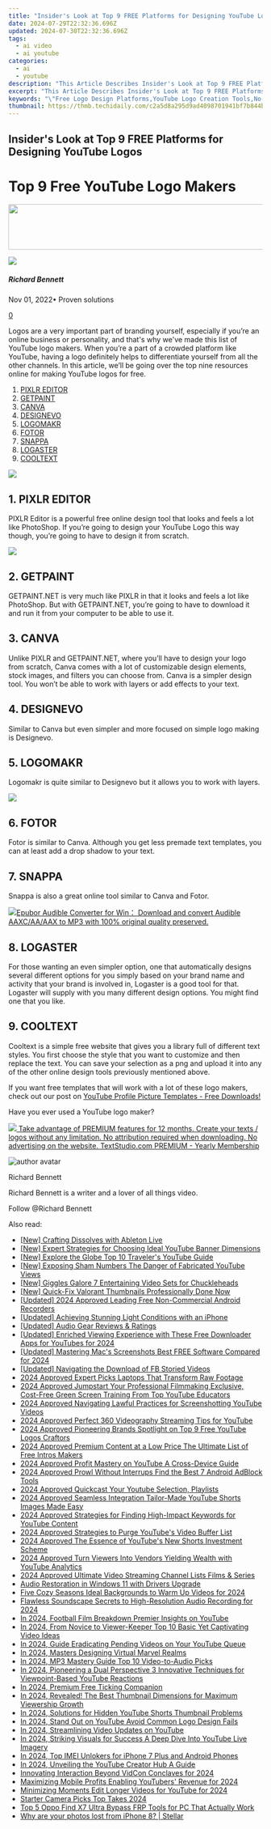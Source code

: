 ```yaml
---
title: "Insider's Look at Top 9 FREE Platforms for Designing YouTube Logos for 2024"
date: 2024-07-29T22:32:36.696Z
updated: 2024-07-30T22:32:36.696Z
tags:
  - ai video
  - ai youtube
categories:
  - ai
  - youtube
description: "This Article Describes Insider's Look at Top 9 FREE Platforms for Designing YouTube Logos for 2024"
excerpt: "This Article Describes Insider's Look at Top 9 FREE Platforms for Designing YouTube Logos for 2024"
keywords: "\"Free Logo Design Platforms,YouTube Logo Creation Tools,No-Cost Design Software,Top Designers' Choice,Professional Logo Maker,Affordable Branding Solutions,Expert Logo Options\""
thumbnail: https://thmb.techidaily.com/c2a5d8a295d9ad4098701941bf7b844bb3d03e72bb938f97ddf7a9d42ff93268.jpg
---
```


## Insider's Look at Top 9 FREE Platforms for Designing YouTube Logos

# Top 9 Free YouTube Logo Makers

<!-- affiliate ads begin -->
<a href="https://aligracehair.sjv.io/c/5597632/2087267/19272" target="_top" id="2087267"><img src="//a.impactradius-go.com/display-ad/19272-2087267" border="0" alt="" width="728" height="90"/></a><img height="0" width="0" src="https://imp.pxf.io/i/5597632/2087267/19272" style="position:absolute;visibility:hidden;" border="0" />
<!-- affiliate ads end -->
![](https://images.wondershare.com/filmora/article-images/richard-bennett.jpg)

##### Richard Bennett

 Nov 01, 2022• Proven solutions

[0](#commentsBoxSeoTemplate)

Logos are a very important part of branding yourself, especially if you’re an online business or personality, and that's why we've made this list of YouTube logo makers. When you’re a part of a crowded platform like YouTube, having a logo definitely helps to differentiate yourself from all the other channels. In this article, we’ll be going over the top nine resources online for making YouTube logos for free.

1. [PIXLR EDITOR](#pixlr)
2. [GETPAINT](#getpaint)
3. [CANVA](#canva)
4. [DESIGNEVO](#designevo)
5. [LOGOMAKR](#logomakr)
6. [FOTOR](#fotor)
7. [SNAPPA](#snappa)
8. [LOGASTER](#logaster)
9. [COOLTEXT](#cooltext)

<!-- affiliate ads begin -->
<a href="https://shop.copernic.com/order/checkout.php?PRODS=41033101&QTY=1&AFFILIATE=108875&CART=1"><img src="https://secure.2checkout.com/images/merchant/8d30aa96e72440759f74bd2306c1fa3d/Copernic-2023-Affiliate-728x90-Elite.png" border="0"></a>
<!-- affiliate ads end -->
## 1\. PIXLR EDITOR

PIXLR Editor is a powerful free online design tool that looks and feels a lot like PhotoShop. If you’re going to design your YouTube Logo this way though, you’re going to have to design it from scratch.

<!-- affiliate ads begin -->
<a href="https://secure.2checkout.com/order/checkout.php?PRODS=4728277&QTY=1&AFFILIATE=108875&CART=1"><img src="https://secure.avangate.com/images/merchant/f7f07e7dab09533bc71247a5b29a7373/products/1_iDeviceMessageBox.png" border="0"></a>
<!-- affiliate ads end -->
## 2\. GETPAINT

GETPAINT.NET is very much like PIXLR in that it looks and feels a lot like PhotoShop. But with GETPAINT.NET, you’re going to have to download it and run it from your computer to be able to use it.

## 3\. CANVA

Unlike PIXLR and GETPAINT.NET, where you’ll have to design your logo from scratch, Canva comes with a lot of customizable design elements, stock images, and filters you can choose from. Canva is a simpler design tool. You won’t be able to work with layers or add effects to your text.

## 4\. DESIGNEVO

Similar to Canva but even simpler and more focused on simple logo making is Designevo.

## 5\. LOGOMAKR

Logomakr is quite similar to Designevo but it allows you to work with layers.

<!-- affiliate ads begin -->
<a href="https://store.massmailsoftware.com/order/checkout.php?PRODS=2069351&QTY=1&AFFILIATE=108875&CART=1"><img src="https://secure.avangate.com/images/merchant/dc87c13749315c7217cdc4ac692e704c/banera_for_partners-24_%282%29.jpg" border="0"></a>
<!-- affiliate ads end -->
## 6\. FOTOR

Fotor is similar to Canva. Although you get less premade text templates, you can at least add a drop shadow to your text.

## 7\. SNAPPA

Snappa is also a great online tool similar to Canva and Fotor.

<!-- affiliate ads begin -->
<a href="https://secure.2checkout.com/order/checkout.php?PRODS=4708689&QTY=1&AFFILIATE=108875&CART=1"><img src="https://www.epubor.com/images/uppic/audible-converter-interface.png" border="0">Epubor Audible Converter for Win： Download and convert Audible AAXC/AA/AAX to MP3 with 100% original quality preserved.</a>
<!-- affiliate ads end -->
## 8\. LOGASTER

For those wanting an even simpler option, one that automatically designs several different options for you simply based on your brand name and activity that your brand is involved in, Logaster is a good tool for that. Logaster will supply with you many different design options. You might find one that you like.

## 9\. COOLTEXT

Cooltext is a simple free website that gives you a library full of different text styles. You first choose the style that you want to customize and then replace the text. You can save your selection as a png and upload it into any of the other online design tools previously mentioned above.

If you want free templates that will work with a lot of these logo makers, check out our post on [YouTube Profile Picture Templates - Free Downloads!](https://www.filmora.io/community-blog/youtube-profile-picture-templates-%E2%80%93-free-downloads%21-310.html)

Have you ever used a YouTube logo maker?

<!-- affiliate ads begin -->
<a href="https://secure.textstudio.com/order/checkout.php?PRODS=35633309&QTY=1&AFFILIATE=108875&CART=1"> <img src="https://secure.avangate.com/images/merchant/d6eb8222c9718486bdabce8b897380f7/products/3_premium-icon.png" border="0"> Take advantage of PREMIUM features for 12 months. 
Create your texts / logos without any limitation. 
No attribution required when downloading. 
No advertising on the website. 
 TextStudio.com  PREMIUM - Yearly Membership</a>
<!-- affiliate ads end -->
![author avatar](https://images.wondershare.com/filmora/article-images/richard-bennett.jpg)

Richard Bennett

Richard Bennett is a writer and a lover of all things video.

Follow @Richard Bennett



<ins class="adsbygoogle"
      style="display:block"
      data-ad-client="ca-pub-7571918770474297"
      data-ad-slot="8358498916"
      data-ad-format="auto"
      data-full-width-responsive="true"></ins>
<span class="atpl-alsoreadstyle">Also read:</span>
<div><ul>
<li><a href="https://extra-tips.techidaily.com/new-crafting-dissolves-with-ableton-live/"><u>[New] Crafting Dissolves with Ableton Live</u></a></li>
<li><a href="https://youtube-stream.techidaily.com/new-expert-strategies-for-choosing-ideal-youtube-banner-dimensions/"><u>[New] Expert Strategies for Choosing Ideal YouTube Banner Dimensions</u></a></li>
<li><a href="https://youtube-stream.techidaily.com/new-explore-the-globe-top-10-travelers-youtube-guide/"><u>[New] Explore the Globe  Top 10 Traveler's YouTube Guide</u></a></li>
<li><a href="https://youtube-stream.techidaily.com/new-exposing-sham-numbers-the-danger-of-fabricated-youtube-views/"><u>[New] Exposing Sham Numbers  The Danger of Fabricated YouTube Views</u></a></li>
<li><a href="https://youtube-stream.techidaily.com/new-giggles-galore-7-entertaining-video-sets-for-chuckleheads/"><u>[New] Giggles Galore  7 Entertaining Video Sets for Chuckleheads</u></a></li>
<li><a href="https://youtube-stream.techidaily.com/new-quick-fix-valorant-thumbnails-professionally-done-now/"><u>[New] Quick-Fix Valorant Thumbnails  Professionally Done Now</u></a></li>
<li><a href="https://on-screen-recording.techidaily.com/updated-2024-approved-leading-free-non-commercial-android-recorders/"><u>[Updated] 2024 Approved  Leading Free Non-Commercial Android Recorders</u></a></li>
<li><a href="https://fox-http.techidaily.com/updated-achieving-stunning-light-conditions-with-an-iphone/"><u>[Updated] Achieving Stunning Light Conditions with an iPhone</u></a></li>
<li><a href="https://screen-activity-recording.techidaily.com/updated-audio-gear-reviews-and-ratings/"><u>[Updated] Audio Gear Reviews & Ratings</u></a></li>
<li><a href="https://facebook-record-videos.techidaily.com/updated-enriched-viewing-experience-with-these-free-downloader-apps-for-youtubes-for-2024/"><u>[Updated] Enriched Viewing Experience with These Free Downloader Apps for YouTubes for 2024</u></a></li>
<li><a href="https://video-capture.techidaily.com/updated-mastering-macs-screenshots-best-free-software-compared-for-2024/"><u>[Updated] Mastering Mac's Screenshots  Best FREE Software Compared for 2024</u></a></li>
<li><a href="https://facebook-video-recording.techidaily.com/updated-navigating-the-download-of-fb-storied-videos/"><u>[Updated] Navigating the Download of FB Storied Videos</u></a></li>
<li><a href="https://youtube-stream.techidaily.com/2024-approved-expert-picks-laptops-that-transform-raw-footage/"><u>2024 Approved  Expert Picks  Laptops That Transform Raw Footage</u></a></li>
<li><a href="https://youtube-stream.techidaily.com/2024-approved-jumpstart-your-professional-filmmaking-exclusive-cost-free-green-screen-training-from-top-youtube-educators/"><u>2024 Approved  Jumpstart Your Professional Filmmaking  Exclusive, Cost-Free Green Screen Training From Top YouTube Educators</u></a></li>
<li><a href="https://youtube-stream.techidaily.com/2024-approved-navigating-lawful-practices-for-screenshotting-youtube-videos/"><u>2024 Approved  Navigating Lawful Practices for Screenshotting YouTube Videos</u></a></li>
<li><a href="https://youtube-stream.techidaily.com/2024-approved-perfect-360-videography-streaming-tips-for-youtube/"><u>2024 Approved  Perfect 360 Videography  Streaming Tips for YouTube</u></a></li>
<li><a href="https://youtube-stream.techidaily.com/2024-approved-pioneering-brands-spotlight-on-top-9-free-youtube-logos-craftors/"><u>2024 Approved  Pioneering Brands  Spotlight on Top 9 Free YouTube Logos Craftors</u></a></li>
<li><a href="https://youtube-stream.techidaily.com/2024-approved-premium-content-at-a-low-price-the-ultimate-list-of-free-intros-makers/"><u>2024 Approved  Premium Content at a Low Price  The Ultimate List of Free Intros Makers</u></a></li>
<li><a href="https://youtube-stream.techidaily.com/2024-approved-profit-mastery-on-youtube-a-cross-device-guide/"><u>2024 Approved  Profit Mastery on YouTube  A Cross-Device Guide</u></a></li>
<li><a href="https://youtube-stream.techidaily.com/2024-approved-prowl-without-interrups-find-the-best-7-android-adblock-tools/"><u>2024 Approved  Prowl Without Interrups  Find the Best 7 Android AdBlock Tools</u></a></li>
<li><a href="https://youtube-stream.techidaily.com/2024-approved-quickcast-your-youtube-selection-playlists/"><u>2024 Approved  Quickcast Your Youtube Selection, Playlists</u></a></li>
<li><a href="https://youtube-stream.techidaily.com/2024-approved-seamless-integration-tailor-made-youtube-shorts-images-made-easy/"><u>2024 Approved  Seamless Integration  Tailor-Made YouTube Shorts Images Made Easy</u></a></li>
<li><a href="https://youtube-stream.techidaily.com/2024-approved-strategies-for-finding-high-impact-keywords-for-youtube-content/"><u>2024 Approved  Strategies for Finding High-Impact Keywords for YouTube Content</u></a></li>
<li><a href="https://youtube-stream.techidaily.com/2024-approved-strategies-to-purge-youtubes-video-buffer-list/"><u>2024 Approved  Strategies to Purge YouTube's Video Buffer List</u></a></li>
<li><a href="https://youtube-stream.techidaily.com/2024-approved-the-essence-of-youtubes-new-shorts-investment-scheme/"><u>2024 Approved  The Essence of YouTube's New Shorts Investment Scheme</u></a></li>
<li><a href="https://youtube-stream.techidaily.com/2024-approved-turn-viewers-into-vendors-yielding-wealth-with-youtube-analytics/"><u>2024 Approved  Turn Viewers Into Vendors  Yielding Wealth with YouTube Analytics</u></a></li>
<li><a href="https://youtube-stream.techidaily.com/2024-approved-ultimate-video-streaming-channel-lists-films-and-series/"><u>2024 Approved  Ultimate Video Streaming Channel Lists  Films & Series</u></a></li>
<li><a href="https://driver-install.techidaily.com/audio-restoration-in-windows-11-with-drivers-upgrade/"><u>Audio Restoration in Windows 11 with Drivers Upgrade</u></a></li>
<li><a href="https://youtube-stream.techidaily.com/five-cozy-seasons-ideal-backgrounds-to-warm-up-videos-for-2024/"><u>Five Cozy Seasons  Ideal Backgrounds to Warm Up Videos for 2024</u></a></li>
<li><a href="https://youtube-stream.techidaily.com/flawless-soundscape-secrets-to-high-resolution-audio-recording-for-2024/"><u>Flawless Soundscape  Secrets to High-Resolution Audio Recording for 2024</u></a></li>
<li><a href="https://youtube-stream.techidaily.com/in-2024-football-film-breakdown-premier-insights-on-youtube/"><u>In 2024, Football Film Breakdown  Premier Insights on YouTube</u></a></li>
<li><a href="https://youtube-stream.techidaily.com/in-2024-from-novice-to-viewer-keeper-top-10-basic-yet-captivating-video-ideas/"><u>In 2024, From Novice to Viewer-Keeper  Top 10 Basic Yet Captivating Video Ideas</u></a></li>
<li><a href="https://youtube-stream.techidaily.com/in-2024-guide-eradicating-pending-videos-on-your-youtube-queue/"><u>In 2024, Guide  Eradicating Pending Videos on Your YouTube Queue</u></a></li>
<li><a href="https://youtube-stream.techidaily.com/in-2024-masters-designing-virtual-marvel-realms/"><u>In 2024, Masters Designing Virtual Marvel Realms</u></a></li>
<li><a href="https://youtube-stream.techidaily.com/in-2024-mp3-mastery-guide-top-10-video-to-audio-picks/"><u>In 2024, MP3 Mastery Guide  Top 10 Video-to-Audio Picks</u></a></li>
<li><a href="https://youtube-stream.techidaily.com/in-2024-pioneering-a-dual-perspective-3-innovative-techniques-for-viewpoint-based-youtube-reactions/"><u>In 2024, Pioneering a Dual Perspective  3 Innovative Techniques for Viewpoint-Based YouTube Reactions</u></a></li>
<li><a href="https://extra-support.techidaily.com/in-2024-premium-free-ticking-companion/"><u>In 2024, Premium Free Ticking Companion</u></a></li>
<li><a href="https://youtube-stream.techidaily.com/in-2024-revealed-the-best-thumbnail-dimensions-for-maximum-viewership-growth/"><u>In 2024, Revealed! The Best Thumbnail Dimensions for Maximum Viewership Growth</u></a></li>
<li><a href="https://youtube-stream.techidaily.com/in-2024-solutions-for-hidden-youtube-shorts-thumbnail-problems/"><u>In 2024, Solutions for Hidden YouTube Shorts Thumbnail Problems</u></a></li>
<li><a href="https://youtube-stream.techidaily.com/in-2024-stand-out-on-youtube-avoid-common-logo-design-fails/"><u>In 2024, Stand Out on YouTube  Avoid Common Logo Design Fails</u></a></li>
<li><a href="https://youtube-stream.techidaily.com/in-2024-streamlining-video-updates-on-youtube/"><u>In 2024, Streamlining Video Updates on YouTube</u></a></li>
<li><a href="https://youtube-stream.techidaily.com/in-2024-striking-visuals-for-success-a-deep-dive-into-youtube-live-imagery/"><u>In 2024, Striking Visuals for Success  A Deep Dive Into YouTube Live Imagery</u></a></li>
<li><a href="https://sim-unlock.techidaily.com/in-2024-top-imei-unlokers-for-iphone-7-plus-and-android-phones-by-drfone-ios/"><u>In 2024, Top IMEI Unlokers for iPhone 7 Plus and Android Phones</u></a></li>
<li><a href="https://youtube-stream.techidaily.com/in-2024-unveiling-the-youtube-creator-hub-a-guide/"><u>In 2024, Unveiling the YouTube Creator Hub  A Guide</u></a></li>
<li><a href="https://youtube-stream.techidaily.com/innovating-interaction-beyond-vidcon-conclaves-for-2024/"><u>Innovating Interaction  Beyond VidCon Conclaves for 2024</u></a></li>
<li><a href="https://youtube-stream.techidaily.com/maximizing-mobile-profits-enabling-youtubers-revenue-for-2024/"><u>Maximizing Mobile Profits  Enabling YouTubers' Revenue for 2024</u></a></li>
<li><a href="https://youtube-stream.techidaily.com/minimizing-moments-edit-longer-videos-for-youtube-for-2024/"><u>Minimizing Moments  Edit Longer Videos for YouTube for 2024</u></a></li>
<li><a href="https://extra-tips.techidaily.com/starter-camera-picks-top-takes-2024/"><u>Starter Camera Picks  Top Takes 2024</u></a></li>
<li><a href="https://android-frp.techidaily.com/top-5-oppo-find-x7-ultra-bypass-frp-tools-for-pc-that-actually-work-by-drfone-android/"><u>Top 5 Oppo Find X7 Ultra Bypass FRP Tools for PC That Actually Work</u></a></li>
<li><a href="https://techidaily.com/why-are-your-photos-lost-from-iphone-8-stellar-by-stellar-data-recovery-ios-iphone-data-recovery/"><u>Why are your photos lost from iPhone 8? | Stellar</u></a></li>
</ul></div>
